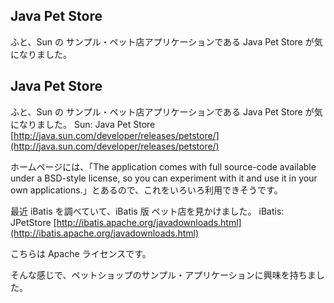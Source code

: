 ## Java Pet Store

ふと、Sun の サンプル・ペット店アプリケーションである Java Pet Store が気になりました。






## Java Pet Store


ふと、Sun の サンプル・ペット店アプリケーションである Java Pet Store が気になりました。
Sun: Java Pet Store
  [http://java.sun.com/developer/releases/petstore/](http://java.sun.com/developer/releases/petstore/)


ホームページには、「The application comes with full source-code available under a
BSD-style license, so you can experiment with it and use it in your own
applications.」とあるので、これをいろいろ利用できそうです。

最近 iBatis を調べていて、iBatis 版 ペット店を見かけました。
iBatis: JPetStore
  [http://ibatis.apache.org/javadownloads.html](http://ibatis.apache.org/javadownloads.html)


こちらは Apache ライセンスです。

そんな感じで、ペットショップのサンプル・アプリケーションに興味を持ちました。